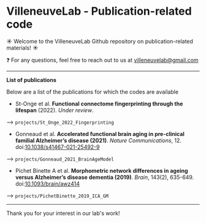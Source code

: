 # VilleneuveLab - Publication-related code

:sunny: Welcome to the VilleneuveLab Github repository on publication-related materials! :sunny:

:question: For any questions, feel free to reach out to us at [villeneuvelab@gmail.com](mailto:villeneuvelab@gmail.com)

---
**List of publications**

Below are a list of the publications for which the codes are available

- St-Onge et al. **Functional connectome fingerprinting through the lifespan** (2022). *Under review*.

--> `projects/St_Onge_2022_Fingerprinting`

- Gonneaud et al. **Accelerated functional brain aging in pre-clinical familial Alzheimer’s disease (2021)**. *Nature Communications*, 12. doi:[10.1038/s41467-021-25492-9](https://doi.org/10.1038/s41467-021-25492-9)

--> `projects/Gonneaud_2021_BrainAgeModel`

- Pichet Binette A et al. **Morphometric network differences in ageing versus Alzheimer’s disease dementia (2019)**. *Brain*, 143(2), 635-649. doi:[10.1093/brain/awz414](https://academic.oup.com/brain/article/143/2/635/5732992)

--> `projects/PichetBinette_2019_ICA_GM`

---
Thank you for your interest in our lab's work!